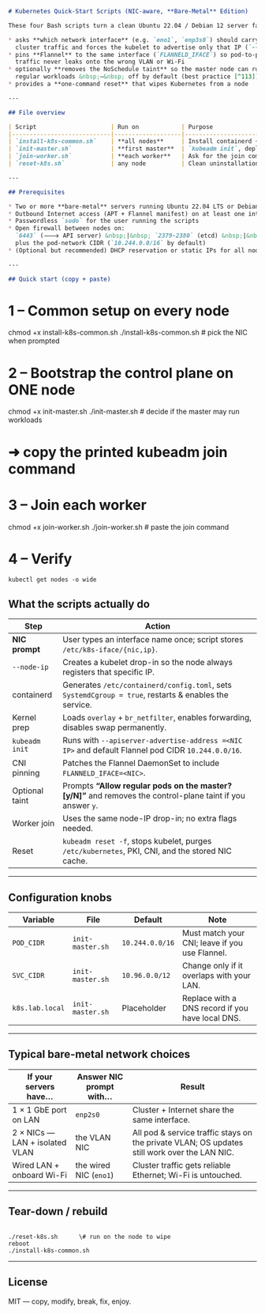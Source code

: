 ```markdown
# Kubernetes Quick-Start Scripts (NIC-aware, **Bare-Metal** Edition)

These four Bash scripts turn a clean Ubuntu 22.04 / Debian 12 server farm into a small kubeadm cluster that

* asks **which network interface** (e.g. `eno1`, `enp3s0`) should carry all
  cluster traffic and forces the kubelet to advertise only that IP (`--node-ip`)
* pins **Flannel** to the same interface (`FLANNELD_IFACE`) so pod-to-pod
  traffic never leaks onto the wrong VLAN or Wi-Fi
* optionally **removes the NoSchedule taint** so the master node can run
  regular workloads &nbsp;—&nbsp; off by default (best practice [^113])
* provides a **one-command reset** that wipes Kubernetes from a node

---

## File overview

| Script                     | Run on            | Purpose                                                                                              |
|----------------------------|-------------------|------------------------------------------------------------------------------------------------------|
| `install-k8s-common.sh`    | **all nodes**     | Install containerd + kubelet/kubeadm/kubectl, disable swap, load kernel modules, prompt for NIC      |
| `init-master.sh`           | **first master**  | `kubeadm init`, deploy Flannel pinned to NIC, optional taint removal, print join command              |
| `join-worker.sh`           | **each worker**   | Ask for the join command and execute it; inherits NIC settings created by the common script          |
| `reset-k8s.sh`             | any node          | Clean uninstallation: `kubeadm reset -f` + delete CNI, PKI, node-IP drop-ins and NIC cache            |

---

## Prerequisites

* Two or more **bare-metal** servers running Ubuntu 22.04 LTS or Debian 12
* Outbound Internet access (APT + Flannel manifest) on at least one interface
* Passwordless `sudo` for the user running the scripts
* Open firewall between nodes on:  
  `6443` (🡒 API server) &nbsp;|&nbsp; `2379-2380` (etcd) &nbsp;|&nbsp; `10250` (kubelet)  
  plus the pod-network CIDR (`10.244.0.0/16` by default)
* (Optional but recommended) DHCP reservation or static IPs for all nodes

---

## Quick start (copy + paste)

```


# 1 – Common setup on every node

chmod +x install-k8s-common.sh
./install-k8s-common.sh            \# pick the NIC when prompted

# 2 – Bootstrap the control plane on ONE node

chmod +x init-master.sh
./init-master.sh                   \# decide if the master may run workloads

# ➜ copy the printed kubeadm join command

# 3 – Join each worker

chmod +x join-worker.sh
./join-worker.sh                   \# paste the join command

# 4 – Verify
```
kubectl get nodes -o wide
```

## What the scripts actually do

| Step | Action |
|------|--------|
| **NIC prompt** | User types an interface name once; script stores `/etc/k8s-iface/{nic,ip}`. |
| `--node-ip`    | Creates a kubelet drop-in so the node always registers that specific IP. |
| containerd     | Generates `/etc/containerd/config.toml`, sets `SystemdCgroup = true`, restarts & enables the service. |
| Kernel prep    | Loads `overlay` + `br_netfilter`, enables forwarding, disables swap permanently. |
| `kubeadm init` | Runs with `--apiserver-advertise-address =<NIC IP>` and default Flannel pod CIDR `10.244.0.0/16`. |
| CNI pinning    | Patches the Flannel DaemonSet to include `FLANNELD_IFACE=<NIC>`. |
| Optional taint | Prompts **“Allow regular pods on the master? [y/N]”** and removes the control-plane taint if you answer `y`. |
| Worker join    | Uses the same node-IP drop-in; no extra flags needed. |
| Reset          | `kubeadm reset -f`, stops kubelet, purges `/etc/kubernetes`, PKI, CNI, and the stored NIC cache. |

---

## Configuration knobs

| Variable      | File            | Default          | Note                                              |
|---------------|-----------------|------------------|---------------------------------------------------|
| `POD_CIDR`    | `init-master.sh`| `10.244.0.0/16`  | Must match your CNI; leave if you use Flannel.    |
| `SVC_CIDR`    | `init-master.sh`| `10.96.0.0/12`   | Change only if it overlaps with your LAN.         |
| `k8s.lab.local`| `init-master.sh`| Placeholder      | Replace with a DNS record if you have local DNS.  |

---

## Typical bare-metal network choices

| If your servers have…          | Answer NIC prompt with… | Result |
|--------------------------------|-------------------------|--------|
| 1 × 1 GbE port on LAN          | `enp2s0`                | Cluster + Internet share the same interface. |
| 2 × NICs — LAN + isolated VLAN | the VLAN NIC            | All pod & service traffic stays on the private VLAN; OS updates still work over the LAN NIC. |
| Wired LAN + onboard Wi-Fi      | the wired NIC (`eno1`)  | Cluster traffic gets reliable Ethernet; Wi-Fi is untouched. |

---

## Tear-down / rebuild

```

./reset-k8s.sh      \# run on the node to wipe
reboot
./install-k8s-common.sh

```

---

## License

MIT — copy, modify, break, fix, enjoy.